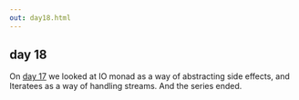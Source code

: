 ```yaml
---
out: day18.html
---
```


  [day17]: ./day17.html

day 18
------

On [day 17][day17] we looked at IO monad as a way of abstracting side effects, and Iteratees as a way of handling streams. And the series ended.
